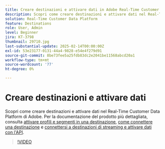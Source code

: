 ```yaml
---
title: Creare destinazioni e attivare dati in Adobe Real-Time Customer Data Platform (RTCDP)
description: Scopri come creare destinazioni e attivare dati nel Real-Time Customer Data Platform di Adobe
solution: Real-Time Customer Data Platform
feature: Destinations
role: User, Admin
level: Beginner
jira: KT-3798
thumbnail: 29710.jpg
last-substantial-update: 2025-02-14T00:00:00Z
exl-id: 53e23177-0131-44a4-9828-e54e4f279d91
source-git-commit: 8be73fee5a25fdb83dc2e2041be11568abcd20a1
workflow-type: tm+mt
source-wordcount: '77'
ht-degree: 0%

---
```


# Creare destinazioni e attivare dati

Scopri come creare destinazioni e attivare dati nel Real-Time Customer Data Platform di Adobe. Per la documentazione del prodotto più dettagliata, consulta [attivare profili e segmenti in una destinazione](https://experienceleague.adobe.com/docs/experience-platform/rtcdp/destinations/dest-tutorials/activate-destinations.html), [come connettere una destinazione](https://experienceleague.adobe.com/docs/experience-platform/rtcdp/destinations/dest-tutorials/connect-destination.html) e [connettersi a destinazioni di streaming e attivare dati con l&#39;API](https://experienceleague.adobe.com/docs/experience-platform/rtcdp/destinations/api-tutorials/streaming-destinations-api-tutorial.html).

>[!VIDEO](https://video.tv.adobe.com/v/29710?learn=on&enablevpops)

